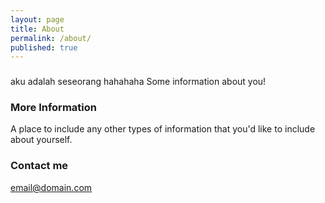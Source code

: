 ```yaml
---
layout: page
title: About
permalink: /about/
published: true
---
```

###

aku adalah seseorang hahahaha
Some information about you!

### More Information

A place to include any other types of information that you'd like to include about yourself.

### Contact me

[email@domain.com](mailto:email@domain.com)
